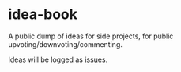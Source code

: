 # idea-book
A public dump of ideas for side projects, for public upvoting/downvoting/commenting.

Ideas will be logged as [issues](https://github.com/zachleat/idea-book/issues).
